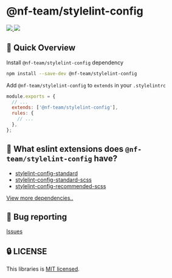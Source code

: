 # @nf-team/stylelint-config

<a href="https://github.com/mbti-nf-team/frontend-libraries/issues?q=is%3Aissue+is%3Aopen+sort%3Aupdated-desc">
  <img src="https://img.shields.io/github/issues/mbti-nf-team/frontend-libraries?style=flat-square" />
</a>

<a href="https://github.com/mbti-nf-team/frontend-libraries/blob/main/LICENSE">
  <img src="https://img.shields.io/github/license/mbti-nf-team/frontend-libraries?style=flat-square" />
</a>

## 🚀 Quick Overview

Install `@nf-team/stylelint-config` dependency

```bash
npm install --save-dev @nf-team/stylelint-config
```

Add `@nf-team/stylelint-config` to `extends` in your `.stylelintrc`

```js
module.exports = {
  // ...
  extends: ['@nf-team/stylelint-config'],
  rules: {
    // ...
  },
};
```

## 🤔 What eslint extensions does `@nf-team/stylelint-config` have?
- [stylelint-config-standard](https://www.npmjs.com/package/eslint-config-airbnb)
- [stylelint-config-standard-scss](https://www.npmjs.com/package/eslint-config-airbnb-typescript)
- [stylelint-config-recommended-scss](https://www.npmjs.com/package/eslint-plugin-react)

[View more dependencies..](https://github.com/mbti-nf-team/frontend-libraries/blob/main/packages/stylelint/packagea.json)

## 🐛 Bug reporting
[Issues](https://github.com/mbti-nf-team/frontend-libraries/issues)

## 🔒 LICENSE
This libraries is [MIT licensed](https://github.com/mbti-nf-team/frontend-libraries/blob/main/packages/eslint/LICENSE).
